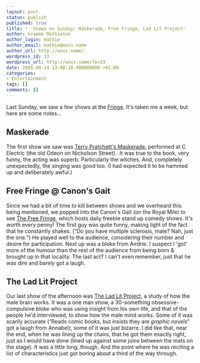 ```yaml
---
layout: post
status: publish
published: true
title: ! 'Shows on Sunday: Maskerade, Free Fringe, Lad Lit Project'
author: Graeme Mathieson
author_login: mathie
author_email: mathie@woss.name
author_url: http://woss.name/
wordpress_id: 33
wordpress_url: http://woss.name/?p=33
date: 2005-08-14 13:08:10.000000000 +01:00
categories:
- Entertainment
tags: []
comments: []
---
```

Last Sunday, we saw a few shows at the <a href="http://www.edfringe.com/" title="Edinburgh Fringe Festival">Fringe</a>.  It's taken me a week, but here are some notes...

<h2>Maskerade</h2>

The first show we saw was <a href="http://www.edfringe.com/shows/detail.php?action=shows&id=MASK">Terry Pratchett's Maskerade</a>, performed at C Electric (the old Odeon on Nicholson Street) .  It was true to the book, very funny, the acting was superb.  Particularly the witches.  And, completely unexpectedly, the singing was good too.  (I had expected it to be hammed up and deliberately awful.)

<h2>Free Fringe @ Canon's Gait</h2>

Since we had a bit of time to kill between shows and we overheard this being mentioned, we popped into the Canon's Gait (on the Royal Mile) to see <a href="http://www.edfringe.com/shows/detail.php?action=shows&id=FREEF">The Free Fringe</a>, which hosts daily freebie stand up comedy shows.  It's worth every penny!  The first guy was quite funny, making light of the fact that he constantly shakes.  (<q>Do you have multiple sclerosis, mate?  Nah, just the one.</q>)  He played well to the audience, considering their number and desire for participation.  Next up was a bloke from Airdrie.  I suspect I 'got' more of the humour than the rest of the audience from being born & brought up in that locality.  The last act?  I can't even remember, just that he was dire and barely got a laugh.

<h2>The Lad Lit Project</h2>

Our last show of the afternoon was <a href="http://www.edfringe.com/shows/detail.php?action=shows&id=LADLI">The Lad Lit Project</a>, a study of how the male brain works.  It was a one man show, a 30-something obsessive-compulsive bloke who was using insight from his own life, and that of the people he'd interviewed, to show how the male mind works.  Some of it was scarily accurate (<q>Reads comic books, but insists they are <em>graphic novels</em></q> got a laugh from Annabel), some of it was just bizarre.  I did like that, near the end, when he was lining up the chairs, that he got them exactly right, just as I would have done (lined up against some joins between the mats on the stage).  It was a little long, though.  And the point where he was reciting a list of characteristics just got boring about a third of the way through.
